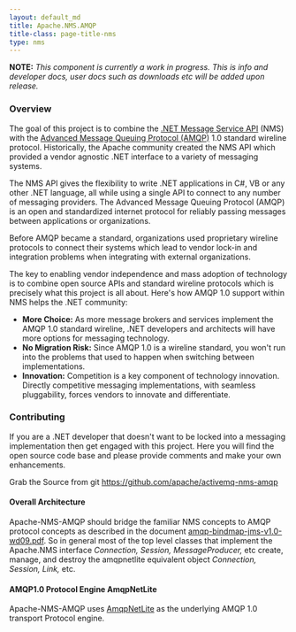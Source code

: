 ```yaml
---
layout: default_md
title: Apache.NMS.AMQP
title-class: page-title-nms
type: nms
---
```


**NOTE:** *This component is currently a work in progress. This is info and developer docs, user docs such as downloads etc will be added upon release.*

### Overview
The goal of this project is to combine the [.NET Message Service API](../..) (NMS) with
the [Advanced Message Queuing Protocol (AMQP)](https://www.amqp.org/) 1.0 standard wireline protocol. Historically, the Apache community created the NMS API which provided a vendor agnostic .NET interface to a variety of messaging systems. 

The NMS API gives the flexibility to write .NET applications in C#, VB or any other .NET language, all while using a single API to connect to any number of messaging providers. The Advanced Message Queuing Protocol (AMQP) is an open and standardized internet protocol for reliably passing messages between applications or organizations.

Before AMQP became a standard, organizations used proprietary wireline protocols to connect their systems which lead to vendor lock-in and integration problems when integrating with external organizations.

The key to enabling vendor independence and mass adoption of technology is to combine open source APIs and standard wireline protocols which is precisely what this  project is all about.  Here's how AMQP 1.0 support within NMS helps the .NET community:
 - __More Choice:__ As more message brokers and services implement the AMQP 1.0 standard wireline, .NET developers and architects will have more options for messaging technology.
 - __No Migration Risk:__ Since AMQP 1.0 is a wireline standard, you won't run into the problems that used to happen when switching between implementations.
 - __Innovation:__ Competition is a key component of technology innovation. Directly competitive messaging implementations, with seamless pluggability, forces vendors to innovate and differentiate.

### Contributing
If you are a .NET developer that doesn't want to be locked into a messaging implementation then get engaged with this project. Here you will find the open source code base and please provide comments and make your own enhancements. 

Grab the Source from git
https://github.com/apache/activemq-nms-amqp

#### Overall Architecture
Apache-NMS-AMQP should bridge the familiar NMS concepts to AMQP protocol concepts as described in the document [amqp-bindmap-jms-v1.0-wd09.pdf](https://www.oasis-open.org/committees/download.php/60574/amqp-bindmap-jms-v1.0-wd09.pdf).
So in general most of the top level classes that implement the Apache.NMS interface _Connection, Session, MessageProducer,_ etc  create, manage, and destroy the amqpnetlite equivalent object _Connection, Session, Link,_ etc.

#### AMQP1.0 Protocol Engine AmqpNetLite
Apache-NMS-AMQP uses [AmqpNetLite](https://github.com/Azure/amqpnetlite) as the underlying AMQP 1.0 transport Protocol engine. 


